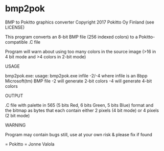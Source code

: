 # bmp2pok
BMP to Pokitto graphics converter
Copyright 2017 Pokitto Oy Finland
(see LICENSE)

This program converts an 8-bit BMP file (256 indexed colors) to a Pokitto-compatible .C file

Program will warn about using too many colors in the source image (>16 in 4 bit mode and >4 colors in 2-bit mode)

USAGE

bmp2pok.exe: usage:
        bmp2pok.exe infile -2/-4 
where
        infile is an 8bpp Microsoft(tm) BMP file
        -2 will generate 2-bit colors
        -4 will generate 4-bit colors
        
OUTPUT

.C file with palette in 565 (5 bits Red, 6 bits Green, 5 bits Blue) format and the bitmap as bytes that each 
contain either 2 pixels (4 bit mode) or 4 pixels (2 bit mode)

WARNING

Program may contain bugs still, use at your own risk & please fix if found

= Pokitto =
Jonne Valola
